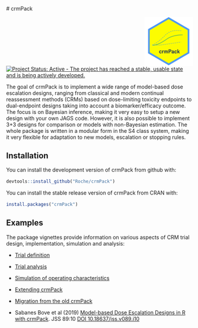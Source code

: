 
<!-- markdownlint-disable-file -->
<!-- README.md is generated from README.Rmd. Please edit that file -->
\# crmPack
<p align="center">
<img src='man/figures/logo.png' align="right" height="131.5" alt="crmPack-logo"/>
</p>

[![Project Status: Active - The project has reached a stable, usable
state and is being actively
developed.](https://www.repostatus.org/badges/latest/active.svg)](https://www.repostatus.org/#active)  

The goal of crmPack is to implement a wide range of model-based dose
escalation designs, ranging from classical and modern continual
reassessment methods (CRMs) based on dose-limiting toxicity endpoints to
dual-endpoint designs taking into account a biomarker/efficacy outcome.
The focus is on Bayesian inference, making it very easy to setup a new
design with your own JAGS code. However, it is also possible to
implement 3+3 designs for comparison or models with non-Bayesian
estimation. The whole package is written in a modular form in the S4
class system, making it very flexible for adaptation to new models,
escalation or stopping rules.

## Installation

You can install the development version of crmPack from github with:

``` r
devtools::install_github("Roche/crmPack")
```

You can install the stable release version of crmPack from CRAN with:

``` r
install.packages("crmPack")
```

## Examples

The package vignettes provide information on various aspects of CRM
trial design, implementation, simulation and analysis:

-   [Trial definition](main/articles/trial_definition.html)

-   [Trial analysis](main/articles/trial_analysis.html)

-   [Simulation of operating
    characteristics](main/articles/trial_simulation.html)

-   [Extending crmPack](main/articles/extending_crmpack.html)

-   [Migration from the old
    crmPack](main/articles/migration_from_the_old_crmPack.html)

-   Sabanes Bove et al (2019) [Model-based Dose Escalation Designs in R
    with crmPack](main/articles/crmPack-jss-paper.html). JSS 89:10 [DOI
    10.18637/jss.v089.i10](https://www.jstatsoft.org/article/view/v089i10)
